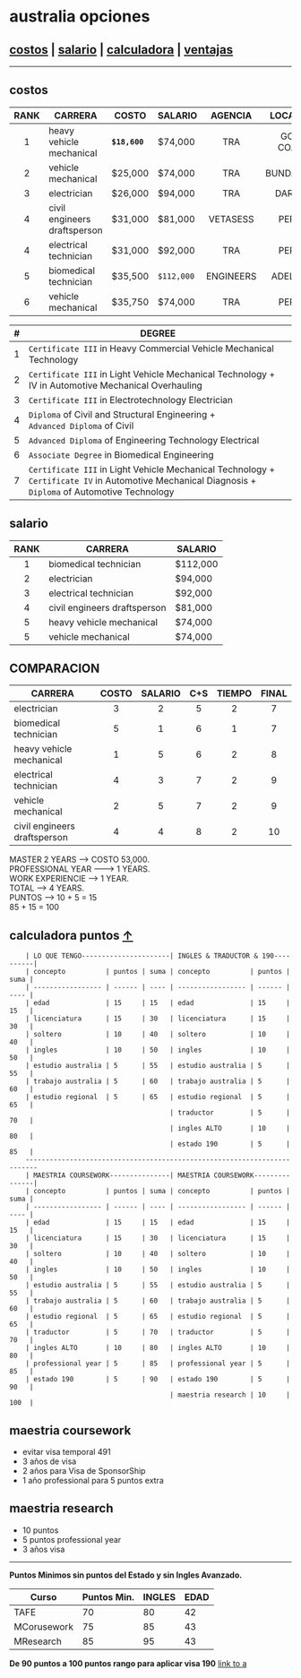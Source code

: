 # australia opciones

## [costos](#costos) | [salario](#salario) | [calculadora](#calculadora-puntos) | [ventajas](#maestria-coursework)

---

## costos

| RANK | CARRERA                      | COSTO         | SALARIO    |  AGENCIA  |  LOCATION  | #   |
| :--: | ---------------------------- | ------------- | ---------- | :-------: | :--------: | --- |
|  1   | heavy vehicle mechanical     | **`$18,600`** | $74,000    |    TRA    | GOLD COAST | 1   |
|  2   | vehicle mechanical           | $25,000       | $74,000    |    TRA    | BUNDABERG  | 2   |
|  3   | electrician                  | $26,000       | $94,000    |    TRA    |   DARWIN   | 3   |
|  4   | civil engineers draftsperson | $31,000       | $81,000    | VETASESS  |   PERTH    | 4   |
|  4   | electrical technician        | $31,000       | $92,000    |    TRA    |   PERTH    | 5   |
|  5   | biomedical technician        | $35,500       | `$112,000` | ENGINEERS |  ADELAIDE  | 6   |
|  6   | vehicle mechanical           | $35,750       | $74,000    |    TRA    |   PERTH    | 7   |

| #   | DEGREE                                                                                                                                                      |
| --- | ----------------------------------------------------------------------------------------------------------------------------------------------------------- |
| 1   | `Certificate III` in Heavy Commercial Vehicle Mechanical Technology                                                                                         |
| 2   | `Certificate III` in Light Vehicle Mechanical Technology +</br>IV in Automotive Mechanical Overhauling                                                      |
| 3   | `Certificate III` in Electrotechnology Electrician                                                                                                          |
| 4   | `Diploma` of Civil and Structural Engineering +</br>`Advanced Diploma` of Civil                                                                             |
| 5   | `Advanced Diploma` of Engineering Technology Electrical                                                                                                     |
| 6   | `Associate Degree` in Biomedical Engineering                                                                                                                |
| 7   | `Certificate III` in Light Vehicle Mechanical Technology +</br>`Certificate IV` in Automotive Mechanical Diagnosis +</br>`Diploma` of Automotive Technology |

## salario

| RANK | CARRERA                      | SALARIO  |
| :--: | ---------------------------- | -------- |
|  1   | biomedical technician        | $112,000 |
|  2   | electrician                  | $94,000  |
|  3   | electrical technician        | $92,000  |
|  4   | civil engineers draftsperson | $81,000  |
|  5   | heavy vehicle mechanical     | $74,000  |
|  5   | vehicle mechanical           | $74,000  |

## COMPARACION

| CARRERA                      | COSTO | SALARIO | C+S | TIEMPO | FINAL |
| ---------------------------- | :---: | :-----: | :-: | :----: | :---: |
| electrician                  |   3   |    2    |  5  |   2    |   7   |
| biomedical technician        |   5   |    1    |  6  |   1    |   7   |
| heavy vehicle mechanical     |   1   |    5    |  6  |   2    |   8   |
| electrical technician        |   4   |    3    |  7  |   2    |   9   |
| vehicle mechanical           |   2   |    5    |  7  |   2    |   9   |
| civil engineers draftsperson |   4   |    4    |  8  |   2    |  10   |

MASTER 2 YEARS --> COSTO 53,000.  
PROFESSIONAL YEAR ---> 1 YEARS.  
WORK EXPERIENCIE --> 1 YEAR.  
TOTAL --> 4 YEARS.  
PUNTOS --> 10 + 5 = 15  
85 + 15 = 100

## calculadora puntos [&#8593;](#australia-opciones)

        | LO QUE TENGO----------------------| INGLES & TRADUCTOR & 190----------|
        | concepto          | puntos | suma | concepto          | puntos | suma |
        | ----------------- | ------ | ---- | ----------------- | ------ | ---- |
        | edad              | 15     | 15   | edad              | 15     | 15   |
        | licenciatura      | 15     | 30   | licenciatura      | 15     | 30   |
        | soltero           | 10     | 40   | soltero           | 10     | 40   |
        | ingles            | 10     | 50   | ingles            | 10     | 50   |
        | estudio australia | 5      | 55   | estudio australia | 5      | 55   |
        | trabajo australia | 5      | 60   | trabajo australia | 5      | 60   |
        | estudio regional  | 5      | 65   | estudio regional  | 5      | 65   |
                                            | traductor         | 5      | 70   |
                                            | ingles ALTO       | 10     | 80   |
                                            | estado 190        | 5      | 85   |
        -------------------------------------------------------------------------
        | MAESTRIA COURSEWORK---------------| MAESTRIA COURSEWORK---------------|
        | concepto          | puntos | suma | concepto          | puntos | suma |
        | ----------------- | ------ | ---- | ----------------- | ------ | ---- |
        | edad              | 15     | 15   | edad              | 15     | 15   |
        | licenciatura      | 15     | 30   | licenciatura      | 15     | 30   |
        | soltero           | 10     | 40   | soltero           | 10     | 40   |
        | ingles            | 10     | 50   | ingles            | 10     | 50   |
        | estudio australia | 5      | 55   | estudio australia | 5      | 55   |
        | trabajo australia | 5      | 60   | trabajo australia | 5      | 60   |
        | estudio regional  | 5      | 65   | estudio regional  | 5      | 65   |
        | traductor         | 5      | 70   | traductor         | 5      | 70   |
        | ingles ALTO       | 10     | 80   | ingles ALTO       | 10     | 80   |
        | professional year | 5      | 85   | professional year | 5      | 85   |
        | estado 190        | 5      | 90   | estado 190        | 5      | 90   |
                                            | maestria research | 10     | 100  |

## maestria coursework

- evitar visa temporal 491
- 3 años de visa
- 2 años para Visa de SponsorShip
- 1 año professional para 5 puntos extra

## maestria research

- 10 puntos
- 5 puntos professional year
- 3 años visa

---

**Puntos Minimos sin puntos del Estado y sin Ingles Avanzado.**

| Curso       | Puntos Min. | INGLES | EDAD |
| ----------- | ----------- | ------ | ---- |
| TAFE        | 70          | 80     | 42   |
| MCorusework | 75          | 85     | 43   |
| MResearch   | 85          | 95     | 43   |

**De 90 puntos a 100 puntos rango para aplicar visa 190**
[link to a](linea-de-tiempo.html)
